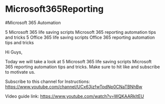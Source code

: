 # Microsoft365Reporting
#Microsoft 365 Automation

5 Microsoft 365 life saving scripts Microsoft 365 reporting automation tips and tricks
5 Office 365 life saving scripts Office 365 reporting automation tips and tricks

Hi Guys,


Today we will take a look  at 5 Microsoft 365 life saving scripts Microsoft 365 reporting automation tips and tricks.
Make sure to hit like and subscribe to motivate us.

Subscribe to this channel for Instructions:
https://www.youtube.com/channel/UCx63jzfwTpdNp0CNaTBNhBw

Video guide link:
https://www.youtube.com/watch?v=WQKAARkItEU
